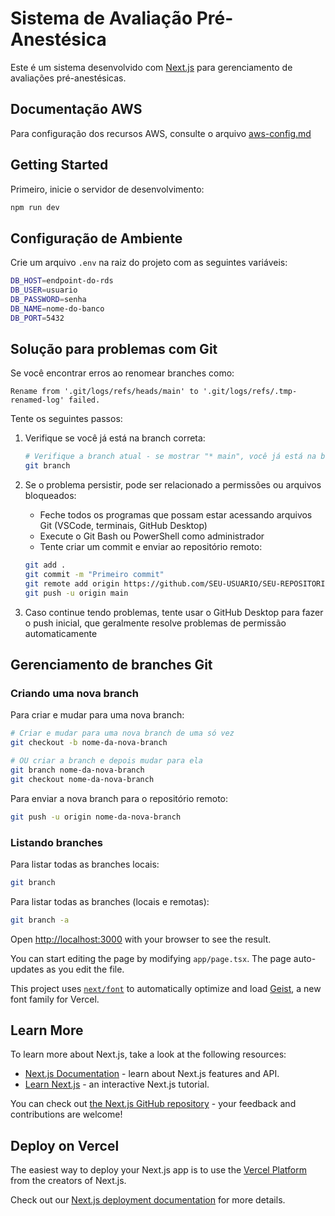 # Sistema de Avaliação Pré-Anestésica

Este é um sistema desenvolvido com [Next.js](https://nextjs.org) para gerenciamento de avaliações pré-anestésicas.

## Documentação AWS
Para configuração dos recursos AWS, consulte o arquivo [aws-config.md](aws-config.md)

## Getting Started

Primeiro, inicie o servidor de desenvolvimento:

```bash
npm run dev
```

## Configuração de Ambiente

Crie um arquivo `.env` na raiz do projeto com as seguintes variáveis:

```bash
DB_HOST=endpoint-do-rds
DB_USER=usuario
DB_PASSWORD=senha
DB_NAME=nome-do-banco
DB_PORT=5432
```

## Solução para problemas com Git

Se você encontrar erros ao renomear branches como:
```
Rename from '.git/logs/refs/heads/main' to '.git/logs/refs/.tmp-renamed-log' failed.
```

Tente os seguintes passos:

1. Verifique se você já está na branch correta:
   ```bash
   # Verifique a branch atual - se mostrar "* main", você já está na branch correta
   git branch
   ```

2. Se o problema persistir, pode ser relacionado a permissões ou arquivos bloqueados:
   - Feche todos os programas que possam estar acessando arquivos Git (VSCode, terminais, GitHub Desktop)
   - Execute o Git Bash ou PowerShell como administrador
   - Tente criar um commit e enviar ao repositório remoto:
   ```bash
   git add .
   git commit -m "Primeiro commit"
   git remote add origin https://github.com/SEU-USUARIO/SEU-REPOSITORIO.git
   git push -u origin main
   ```

3. Caso continue tendo problemas, tente usar o GitHub Desktop para fazer o push inicial, que geralmente resolve problemas de permissão automaticamente

## Gerenciamento de branches Git

### Criando uma nova branch

Para criar e mudar para uma nova branch:

```bash
# Criar e mudar para uma nova branch de uma só vez
git checkout -b nome-da-nova-branch

# OU criar a branch e depois mudar para ela
git branch nome-da-nova-branch
git checkout nome-da-nova-branch
```

Para enviar a nova branch para o repositório remoto:

```bash
git push -u origin nome-da-nova-branch
```

### Listando branches

Para listar todas as branches locais:
```bash
git branch
```

Para listar todas as branches (locais e remotas):
```bash
git branch -a
```

Open [http://localhost:3000](http://localhost:3000) with your browser to see the result.

You can start editing the page by modifying `app/page.tsx`. The page auto-updates as you edit the file.

This project uses [`next/font`](https://nextjs.org/docs/app/building-your-application/optimizing/fonts) to automatically optimize and load [Geist](https://vercel.com/font), a new font family for Vercel.

## Learn More

To learn more about Next.js, take a look at the following resources:

- [Next.js Documentation](https://nextjs.org/docs) - learn about Next.js features and API.
- [Learn Next.js](https://nextjs.org/learn) - an interactive Next.js tutorial.

You can check out [the Next.js GitHub repository](https://github.com/vercel/next.js) - your feedback and contributions are welcome!

## Deploy on Vercel

The easiest way to deploy your Next.js app is to use the [Vercel Platform](https://vercel.com/new?utm_medium=default-template&filter=next.js&utm_source=create-next-app&utm_campaign=create-next-app-readme) from the creators of Next.js.

Check out our [Next.js deployment documentation](https://nextjs.org/docs/app/building-your-application/deploying) for more details.
